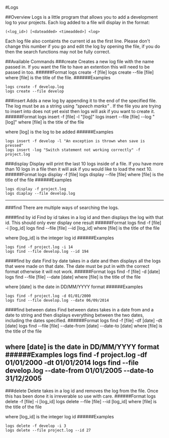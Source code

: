 #Logs

##Overview
Logs is a little program that allows you to add a development log to your projects. Each log added to a file will display in the format:
	
	(<log_id>) [<dateadded> <timeadded>] <log> 

Each log file also containts the current id as the first line. Please don't change this number if you go and edit the log by opening the file, if you do then the search functions may not be fully correct.

##Available Commands
###create
Creates a new log file with the name passed in. If you want the file to have an extention this will need to be passed in too.
######Format
	logs create -f [file] 
	logs create --file [file]
where [file] is the title of the file. 
######Examples

	logs create -f develop.log
	logs create --file develop

###insert
Adds a new log by appending it to the end of the specified file. The log must be as a string using _"speech marks"_ . If the file you are trying to insert into does not yet exist then logs will ask if you want to create it. 
######Format
	logs insert -f [file] -l "[log]"
	logs insert --file [file] --log "[log]"
where [file] is the title of the file

where [log] is the log to be added
######Examples

	logs insert -f develop -l "An exception is thrown when save is pressed"
	logs insert -log "Switch statement not working correctly" -f project.log 

###display
Display will print the last 10 logs inside of a file. If you have more than 10 logs in a file then it will ask if you would like to load the next 10.
######Format
	logs display -f [file]
	logs display --file [file]
where [file] is the title of the file
######Examples

	logs display -f project.log
	logs diaplay --file develop.log
---
###find
There are multiple ways of searching the logs.

####find by id 
Find by id takes in a log id and then displays the log with that id. This should only ever display one result
######Format
	logs find -f [file] -i [log_id]
	logs find --file [file] --id [log_id]
where [file] is the title of the file

where [log_id] is the integer log id 
######Examples

	logs find -f project.log -i 14
	logs find --file develop.log --id 194


####find by date
Find by date takes in a date and then displays all the logs that were made on that date. The date must be put in with the correct format otherwise it will not work.
######Format
	logs find -f [file] -d [date]
	logs find --file [file] --date [date]
where [file] is the title of the file

where [date] is the date in DD/MM/YYYY format
######Examples

	logs find -f project.log -d 01/01/2000
	logs find --file develop.log --date 06/09/2014

####find between dates
Find between dates takes in a date from and a date to string and then displays everything between the two dates, including the dates specified.
######Format
	logs find -f [file] -df [date] -dt [date]
	logs find --file [file] --date-from [date] --date-to [date]
where [file] is the title of the file

where [date] is the date in DD/MM/YYYY format
######Examples
	logs find -f project.log -df 01/01/2000 -dt 01/01/2014
	logs find --file develop.log --date-from 01/01/2005 --date-to 31/12/2005
---
###delete
Delete takes in a log id and removes the log from the file. Once this has been done it is irreverable so use with care.
######Format
	logs delete -f [file] -i [log_id]
	logs delete --file [file] --id [log_id]
where [file] is the title of the file

where [log_id] is the integer log id
######Examples

	logs delete -f develop -i 3
	logs delete --file project.log --id 27

